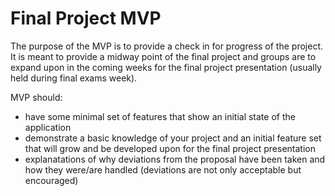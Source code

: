 # Final Project MVP

The purpose of the MVP is to provide a check in for progress of the project. It is meant to provide a midway point of the final project and groups are to expand upon in the coming weeks for the final project presentation (usually held during final exams week). 

MVP should:
* have some minimal set of features that show an initial state of the application
* demonstrate a basic knowledge of your project and an initial feature set that will grow and be developed upon for the final project presentation
* explanatations of why deviations from the proposal have been taken and how they were/are handled (deviations are not only acceptable but encouraged)

